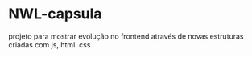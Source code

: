 # NWL-capsula
projeto para mostrar evolução no frontend através de novas estruturas criadas com js, html. css

